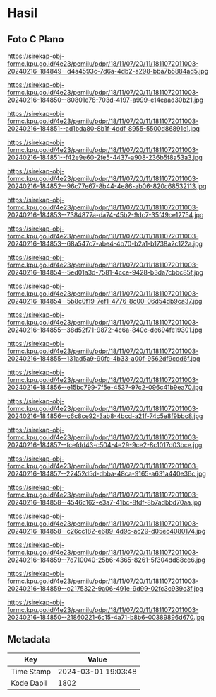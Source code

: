 # Hasil

## Foto C Plano

https://sirekap-obj-formc.kpu.go.id/4e23/pemilu/pdpr/18/11/07/20/11/1811072011003-20240216-184849--d4a4593c-7d6a-4db2-a298-bba7b5884ad5.jpg

https://sirekap-obj-formc.kpu.go.id/4e23/pemilu/pdpr/18/11/07/20/11/1811072011003-20240216-184850--80801e78-703d-4197-a999-e14eaad30b21.jpg

https://sirekap-obj-formc.kpu.go.id/4e23/pemilu/pdpr/18/11/07/20/11/1811072011003-20240216-184851--ad1bda80-8b1f-4ddf-8955-5500d86891e1.jpg

https://sirekap-obj-formc.kpu.go.id/4e23/pemilu/pdpr/18/11/07/20/11/1811072011003-20240216-184851--f42e9e60-2fe5-4437-a908-236b5f8a53a3.jpg

https://sirekap-obj-formc.kpu.go.id/4e23/pemilu/pdpr/18/11/07/20/11/1811072011003-20240216-184852--96c77e67-8b44-4e86-ab06-820c68532113.jpg

https://sirekap-obj-formc.kpu.go.id/4e23/pemilu/pdpr/18/11/07/20/11/1811072011003-20240216-184853--7384877a-da74-45b2-9dc7-35f49ce12754.jpg

https://sirekap-obj-formc.kpu.go.id/4e23/pemilu/pdpr/18/11/07/20/11/1811072011003-20240216-184853--68a547c7-abe4-4b70-b2a1-b1738a2c122a.jpg

https://sirekap-obj-formc.kpu.go.id/4e23/pemilu/pdpr/18/11/07/20/11/1811072011003-20240216-184854--5ed01a3d-7581-4cce-9428-b3da7cbbc85f.jpg

https://sirekap-obj-formc.kpu.go.id/4e23/pemilu/pdpr/18/11/07/20/11/1811072011003-20240216-184854--5b8c0f19-7ef1-4776-8c00-06d54db9ca37.jpg

https://sirekap-obj-formc.kpu.go.id/4e23/pemilu/pdpr/18/11/07/20/11/1811072011003-20240216-184855--38d52f71-9872-4c6a-840c-de694fe19301.jpg

https://sirekap-obj-formc.kpu.go.id/4e23/pemilu/pdpr/18/11/07/20/11/1811072011003-20240216-184855--131ad5a9-90fc-4b33-a00f-9562df9cdd6f.jpg

https://sirekap-obj-formc.kpu.go.id/4e23/pemilu/pdpr/18/11/07/20/11/1811072011003-20240216-184856--e15bc799-7f5e-4537-97c2-096c41b9ea70.jpg

https://sirekap-obj-formc.kpu.go.id/4e23/pemilu/pdpr/18/11/07/20/11/1811072011003-20240216-184856--c6c8ce92-3ab8-4bcd-a21f-74c5e8f9bbc8.jpg

https://sirekap-obj-formc.kpu.go.id/4e23/pemilu/pdpr/18/11/07/20/11/1811072011003-20240216-184857--fcefdd43-c504-4e29-9ce2-8c1017d03bce.jpg

https://sirekap-obj-formc.kpu.go.id/4e23/pemilu/pdpr/18/11/07/20/11/1811072011003-20240216-184857--22452d5d-dbba-48ca-9165-a631a440e36c.jpg

https://sirekap-obj-formc.kpu.go.id/4e23/pemilu/pdpr/18/11/07/20/11/1811072011003-20240216-184858--4546c162-e3a7-41bc-8fdf-8b7adbbd70aa.jpg

https://sirekap-obj-formc.kpu.go.id/4e23/pemilu/pdpr/18/11/07/20/11/1811072011003-20240216-184858--c26cc182-e689-4d9c-ac29-d05ec4080174.jpg

https://sirekap-obj-formc.kpu.go.id/4e23/pemilu/pdpr/18/11/07/20/11/1811072011003-20240216-184859--7d710040-25b6-4365-8261-5f304dd88ce6.jpg

https://sirekap-obj-formc.kpu.go.id/4e23/pemilu/pdpr/18/11/07/20/11/1811072011003-20240216-184859--c2175322-9a06-491e-9d99-02fc3c939c3f.jpg

https://sirekap-obj-formc.kpu.go.id/4e23/pemilu/pdpr/18/11/07/20/11/1811072011003-20240216-184850--21860221-6c15-4a71-b8b6-00389896d670.jpg


## Metadata

| Key        | Value               |
| ---------- | ------------------- |
| Time Stamp | 2024-03-01 19:03:48 |
| Kode Dapil | 1802                |




